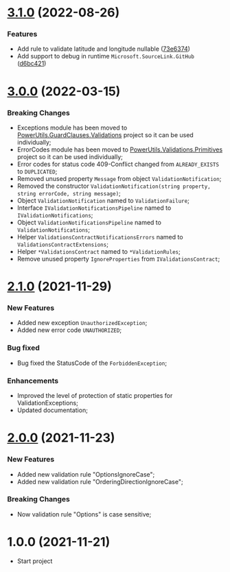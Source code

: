 # [3.1.0](https://github.com/TechNobre/PowerUtils.Validations/compare/v3.0.0...v3.1.0) (2022-08-26)


### Features

* Add rule to validate latitude and longitude nullable ([73e6374](https://github.com/TechNobre/PowerUtils.Validations/commit/73e63749f1ed29a2d1c327743fe966b956a95af4))
* Add support to debug in runtime `Microsoft.SourceLink.GitHub` ([d6bc421](https://github.com/TechNobre/PowerUtils.Validations/commit/d6bc421e9199e0771d0b5d4c8840af18aad78ce0))

# [3.0.0](https://github.com/TechNobre/PowerUtils.Validations/compare/v2.1.0...v3.0.0) (2022-03-15)


### Breaking Changes
- Exceptions module has been moved to [PowerUtils.GuardClauses.Validations](https://github.com/TechNobre/PowerUtils.GuardClauses.Validations) project so it can be used individually;
- ErrorCodes module has been moved to [PowerUtils.Validations.Primitives](https://github.com/TechNobre/PowerUtils.Validations.Primitives) project so it can be used individually;
- Error codes for status code 409-Conflict changed from `ALREADY_EXISTS` to `DUPLICATED`;
- Removed unused property `Message` from object `ValidationNotification`;
- Removed the constructor `ValidationNotification(string property, string errorCode, string message)`;
- Object `ValidationNotification` named to `ValidationFailure`;
- Interface `IValidationNotificationsPipeline` named to `IValidationNotifications`;
- Object `ValidationNotificationsPipeline` named to `ValidationNotifications`;
- Helper `ValidationsContractNotificationsErrors` named to `ValidationsContractExtensions`;
- Helper `*ValidationsContract` named to `*ValidationRules`;
- Remove unused property `IgnoreProperties` from `IValidationsContract`;




# [2.1.0](https://github.com/TechNobre/PowerUtils.Validations/compare/v2.0.0...v2.1.0) (2021-11-29)


### New Features
- Added new exception `UnauthorizedException`;
- Added new error code `UNAUTHORIZED`;


### Bug fixed
- Bug fixed the StatusCode of the `ForbiddenException`;


### Enhancements
- Improved the level of protection of static properties for ValidationExceptions;
- Updated documentation;




# [2.0.0](https://github.com/TechNobre/PowerUtils.Validations/compare/v1.0.0...v2.0.0) (2021-11-23)


### New Features
- Added new validation rule "OptionsIgnoreCase";
- Added new validation rule "OrderingDirectionIgnoreCase";


### Breaking Changes
- Now validation rule "Options" is case sensitive;




# 1.0.0 (2021-11-21)

- Start project
